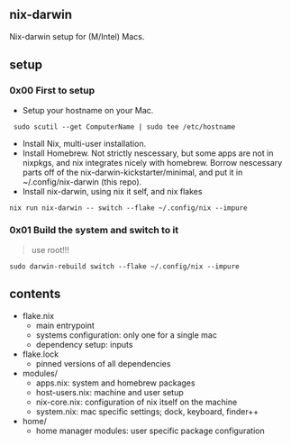 ## nix-darwin
Nix-darwin setup for (M/Intel) Macs.

## setup
### 0x00 First to setup
- Setup your hostname on your Mac.
```
 sudo scutil --get ComputerName | sudo tee /etc/hostname
```
- Install Nix, multi-user installation.
- Install Homebrew. Not strictly nescessary, but some apps are not in nixpkgs, and nix integrates nicely with homebrew.
Borrow nescessary parts off of the nix-darwin-kickstarter/minimal, and put it in ~/.config/nix-darwin (this repo).
- Install nix-darwin, using nix it self, and nix flakes

```
nix run nix-darwin -- switch --flake ~/.config/nix --impure
```

### 0x01 Build the system and switch to it
> use root!!!
```
sudo darwin-rebuild switch --flake ~/.config/nix --impure
```

## contents
- flake.nix
    - main entrypoint
    - systems configuration: only one for a single mac
    - dependency setup: inputs
- flake.lock
    - pinned versions of all dependencies
- modules/
    - apps.nix: system and homebrew packages
    - host-users.nix: machine and user setup
    - nix-core.nix: configuration of nix itself on the machine
    - system.nix: mac specific settings; dock, keyboard, finder++
- home/
    - home manager modules: user specific package configuration
